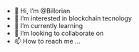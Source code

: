 - 👋 Hi, I’m @Billorian
- 👀 I’m interested in blockchain tecnology
- 🌱 I’m currently learning 
- 💞️ I’m looking to collaborate on
- 📫 How to reach me ...

<!---
Billorian/Billorian is a ✨ special ✨ repository because its `README.md` (this file) appears on your GitHub profile.
You can click the Preview link to take a look at your changes.
--->
